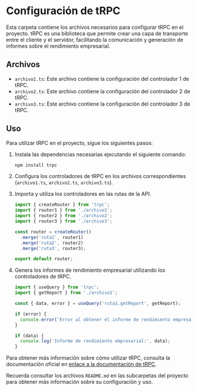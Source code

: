 # Configuración de tRPC

Esta carpeta contiene los archivos necesarios para configurar tRPC en el proyecto. tRPC es una biblioteca que permite crear una capa de transporte entre el cliente y el servidor, facilitando la comunicación y generación de informes sobre el rendimiento empresarial.

## Archivos

- `archivo1.ts`: Este archivo contiene la configuración del controlador 1 de tRPC.
- `archivo2.ts`: Este archivo contiene la configuración del controlador 2 de tRPC.
- `archivo3.ts`: Este archivo contiene la configuración del controlador 3 de tRPC.

## Uso

Para utilizar tRPC en el proyecto, sigue los siguientes pasos:

1. Instala las dependencias necesarias ejecutando el siguiente comando:

   ```bash
   npm install trpc
   ```

2. Configura los controladores de tRPC en los archivos correspondientes (`archivo1.ts`, `archivo2.ts`, `archivo3.ts`).

3. Importa y utiliza los controladores en las rutas de la API.

   ```typescript
   import { createRouter } from 'trpc';
   import { router1 } from './archivo1';
   import { router2 } from './archivo2';
   import { router3 } from './archivo3';

   const router = createRouter()
     .merge('ruta1', router1)
     .merge('ruta2', router2)
     .merge('ruta3', router3);

   export default router;
   ```

4. Genera los informes de rendimiento empresarial utilizando los controladores de tRPC.

   ```typescript
   import { useQuery } from 'trpc';
   import { getReport } from './archivo1';

   const { data, error } = useQuery('ruta1.getReport', getReport);

   if (error) {
     console.error('Error al obtener el informe de rendimiento empresarial:', error);
   }

   if (data) {
     console.log('Informe de rendimiento empresarial:', data);
   }
   ```

Para obtener más información sobre cómo utilizar tRPC, consulta la documentación oficial en [enlace a la documentación de tRPC](https://trpc.io/docs).

Recuerda consultar los archivos `README.md` en las subcarpetas del proyecto para obtener más información sobre su configuración y uso.